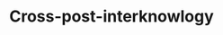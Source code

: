 ---
layout: list
title:  Cross-post-interknowlogy
slug:   cross-post-interknowlogy
description: >
  Articles originally posted on [blogs.interknowlogy.com](blogs.interknowlogy.com)
---